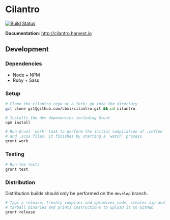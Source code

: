 # Cilantro

[![Build Status](https://travis-ci.org/cbmi/cilantro.png?branch=2.1)](https://travis-ci.org/cbmi/cilantro)

**Documentation**: http://cilantro.harvest.io

## Development

### Dependencies

- Node + NPM
- Ruby + Sass

### Setup

```bash
# Clone the cilantro repo or a fork; go into the directory
git clone git@github.com/cbmi/cilantro.git && cd cilantro

# Installs the dev depenencies including Grunt
npm install

# Run Grunt 'work' task to perform the initial compilation of .coffee
# and .scss files, it finishes by starting a `watch` process
grunt work
```

### Testing

```bash
# Run the tests
grunt test
```

### Distribution

Distribution builds should only be performed on the `develop` branch.

```bash
# Tags a release, freshly compiles and optimizes code, creates zip and
# tarball binaries and prints instructions to upload it to GitHub
grunt release
```
